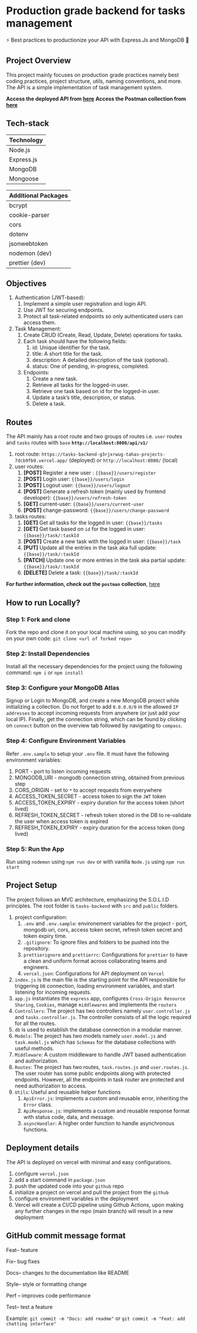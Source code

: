 # Production grade backend for tasks management

⚡ Best practices to productionize your API with Express.Js and MongoDB 💪

## Project Overview

This project mainly focuses on production grade practices namely best coding practices, project structure, utils, naming conventions, and more. The API is a simple implementation of task management system.

**Access the deployed API from [here](https://tasks-backend-g3rjxrwug-tahas-projects-7dcb9fb9.vercel.app/)**
**Access the Postman collection from [here](https://documenter.getpostman.com/view/23795224/2sAYQamrb9)**  

## Tech-stack

| Technology |
| ---------- |
| Node.js    |
| Express.js |
| MongoDB    |
| Mongoose   |

| Additional Packages |
| ------------------- |
| bcrypt              |
| cookie-parser       |
| cors                |
| dotenv              |
| jsonwebtoken        |
| nodemon (dev)       |
| prettier (dev)      |

## Objectives

1. Authentication (JWT-based):
   1. Implement a simple user registration and login API.
   2. Use JWT for securing endpoints.
   3. Protect all task-related endpoints so only authenticated users can access them.
2. Task Management:
   1. Create CRUD (Create, Read, Update, Delete) operations for tasks.
   2. Each task should have the following fields:
      1. id: Unique identifier for the task.
      2. title: A short title for the task.
      3. description: A detailed description of the task (optional).
      4. status: One of pending, in-progress, completed.
   3. Endpoints:
      1. Create a new task.
      2. Retrieve all tasks for the logged-in user.
      3. Retrieve one task based on id for the logged-in user.
      4. Update a task’s title, description, or status.
      5. Delete a task.

## Routes

The API mainly has a root route and two groups of routes i.e. `user` routes and `tasks` routes with `base` **`http://localhost:8000/api/v1/`**

1. root route: `https://tasks-backend-g3rjxrwug-tahas-projects-7dcb9fb9.vercel.app/` (deployed) or `http://localhost:8080/` (local)
2. user routes:  
   1. **[POST]** Register a new user : `{{base}}/users/register`
   2. **[POST]** Login user: `{{base}}/users/login`
   3. **[POST]** Logout user: `{{base}}/users/logout`
   4. **[POST]** Generate a refresh token (mainly used by frontend developer): `{{base}}/users/refresh-token`
   5. **[GET]** current-user: `{{base}}/users/current-user`
   6. **[POST]** change-password: `{{base}}/users/change-password`
3. tasks routes:
   1. **[GET]** Get all tasks for the logged in user: `{{base}}/tasks`
   2. **[GET]** Get task based on `id` for the logged in user: `{{base}}/task/:taskId`
   3. **[POST]** Create a new task with the logged in user: `{{base}}/task`
   4. **[PUT]** Update all the entries in the task aka full update: `{{base}}/task/:taskId`
   5. **[PATCH]** Update one or more entries in the task aka partial update: `{{base}}/task/:taskId`
   6. **[DELETE]** Delete a task: `{{base}}/task/:taskId`

**For further information, check out the `postman` collection**, [here]("https://documenter.getpostman.com/view/23795224/2sAYQamrb9)
  
## How to run Locally?

### Step 1: Fork and clone

Fork the repo and clone it on your local machine using, so you can modify on your own code:
`git clone <url of forked repo>`

### Step 2: Install Dependencies

Install all the necessary dependencies for the project using the following command:
`npm i` or `npm install`

### Step 3: Configure your MongoDB Atlas

Signup or Login to MongoDB, and create a new MongoDB project while initializing a collection. Do not forget to add `0.0.0.0/0` in the allowed `IP addresses` to accept incoming requests from anywhere (or just add your local IP). Finally, get the connection string, which can be found by clicking on `connect` button on the overview tab followed by navigating to `compass`.

### Step 4: Configure Environment Variables

Refer `.env.sample` to setup your `.env` file. It must have the following environment variables:

1. PORT - port to listen incoming requests
2. MONGODB_URI - mongodb connection string, obtained from previous step
3. CORS_ORIGIN - set to `*` to accept requests from everywhere
4. ACCESS_TOKEN_SECRET - access token to sign the `JWT` token
5. ACCESS_TOKEN_EXPIRY - expiry duration for the access token (short lived)
6. REFRESH_TOKEN_SECRET - refresh token stored in the DB to re-validate the user when access token is expired
7. REFRESH_TOKEN_EXPIRY - expiry duration for the access token (long lived)

### Step 5: Run the App

Run using `nodemon` using `npm run dev` or with vanilla `Node.js` using `npm run start`

## Project Setup

The project follows an MVC architecture, emphasizing the S.O.L.I.D principles. The root folder is `tasks-backend` with `src` and `public` folders.

1. project configuration:
   1. `.env` and `.env.sample`: environement variables for the project - port, mongodb uri, cors, access token secret, refresh token secret and token expiry time.
   2. `.gitignore`: To ignore files and folders to be pushed into the repository.
   3. `prettierignore` and `prettierrc`: Configurations for `prettier` to have a clean and uniform format across collaborating teams and engineers.
   4. `vercel.json`: Configurations for API deployment on `Vercel`
2. `index.js` is the main file is the starting point for the API responsible for triggering `DB` connection, loading environment variables, and start listening for incoming requests.
3. `app.js`  instantiates the `express` app, configures `Cross-Origin Resource Sharing`, `Cookies`, manage `middlewares` and implements the `routers`
4. `Controllers`: The project has two controllers namely `user.controller.js` and `tasks.controller.js`. The controller consists of all the logic required for all the routes.
5. `db` is used to establish the database connection in a modular manner.
6. `Models`: The project has two models namely `user.model.js` and `task.model.js` which has `Schemas` for the database collections with useful methods.
7. `Middleware`: A custom middleware to handle JWT based authentication and authorization.
8. `Routes`: The project has two routes, `task.routes.js` and `user.routes.js`. The user router has some public endpoints along with protected endpoints. However, all the endpoints in task router are protected and need authorization to access.
9. `Utils`: Useful and reusable helper functions
    1. `ApiError.js`: implements a custom and reusable error, inheriting the `Error` class.
    2. `ApiResponse.js`: implements a custom and reusable response format with status code, data, and message.
    3. `asyncHandler`: A higher order function to handle asynchronous functions.  

## Deployment details

The API is deployed on vercel with minimal and easy configurations.

1. configure `vercel.json`
2. add a start command in `package.json`
3. push the updated code into your `github` repo
4. initialize a project on vercel and pull the project from the `github`
5. configure environment variables in the deployment
6. Vercel will create a CI/CD pipeline using Github Actions, upon making any further changes in the repo (main branch) will result in a new deployment

## GitHub commit message format

Feat– feature

Fix– bug fixes

Docs– changes to the documentation like README

Style– style or formatting change

Perf – improves code performance

Test– test a feature

Example: `git commit -m "Docs: add readme"` or `git commit -m "Feat: add chatting interface"`  